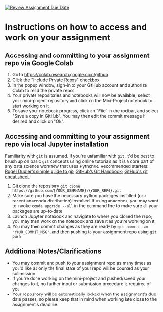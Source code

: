 [![Review Assignment Due Date](https://classroom.github.com/assets/deadline-readme-button-22041afd0340ce965d47ae6ef1cefeee28c7c493a6346c4f15d667ab976d596c.svg)](https://classroom.github.com/a/t8dqWbW0)
# Instructions on how to access and work on your assignment

## Accessing and committing to your assignment repo via Google Colab

1. Go to https://colab.research.google.com/github
2. Click the "Include Private Repos" checkbox
3. In the popup window, sign-in to your GitHub account and authorize Colab to read the private repos
4. Your private repositories and notebooks will now be available; select your mini-project repository and click on the Mini-Project notebook to start working on it
5. To save your notebook progress, click on "File" in the toolbar, and select "Save a copy in GitHub". You may then edit the commit message if desired and click on "Ok".

## Accessing and committing to your assignment repo via local Jupyter installation

Familiarity with `git` is assumed. If you're unfamiliar with `git`, it'd be best to brush up on basic `git` concepts using online tutorials as it is a core part of any data science workflow that uses Python/R. Recommended starters: [Roger Dudler's simple guide to git](https://rogerdudler.github.io/git-guide/); [GitHub's Git Handbook](https://guides.github.com/introduction/git-handbook/); [GitHub's git cheat sheet](https://education.github.com/git-cheat-sheet-education.pdf).

1. Git clone the repository `git clone https://github.com/{YOUR_USERNAME}/{YOUR_REPO}.git`
2. Make sure you have the necessary python packages installed (or a recent anaconda distribution) installed. If using anaconda, you may want to invoke `conda upgrade --all` in the command line to make sure all your packages are up-to-date
3. Launch Jupyter notebook and navigate to where you cloned the repo; you may then work on the notebook and save it as you're working on it
4. You may then commit changes as they are ready by `git commit -am "YOUR_COMMIT_MSG"`, and then pushing to your assignment repo using `git push`

## Additional Notes/Clarifications

- You may commit and push to your assignment repo as many times as you'd like as only the final state of your repo will be counted as your submission
- If you're done working on the mini-project and pushed/saved your changes to it, no further input or submission procedure is required of you
- Your repository will be automatically locked when the assignment's due date passes, so please keep that in mind when working late close to the assignment's deadline

